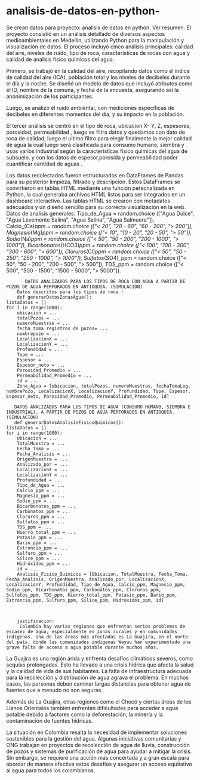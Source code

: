 # analisis-de-datos-en-python-
Se crean datos para  proyecto: analisis de datos en python. Ver resumen.
El proyecto consistió en un análisis detallado de diversos aspectos medioambientales en Medellín, utilizando Python para la manipulación y visualización de datos. El proceso incluyó cinco análisis principales: calidad del aire, niveles de ruido, tipo de roca, caracteristicas de rocas con agua y calidad de analisis fisico quimicos del agua.

Primero, se trabajó en la calidad del aire, recopilando datos como el índice de calidad del aire (ICA), población total y los niveles de decibeles durante el día y la noche. Se diseñó un modelo de datos que incluyó atributos como el ID, nombre de la comuna, y fecha de la encuesta, asegurando así la anonimización de los participantes.

Luego, se analizó el ruido ambiental, con mediciones específicas de decibeles en diferentes momentos del día, y su impacto en la población.

El tercer análisis se centró en el tipo de roca, ubicacion X- Y, Z, espesores, porosidad, permeabilidad , luego se filtra datos y quedamos con dato de roca de calidad, luego el ultimo filtro para elegir finalmente la mejor calidad de agua la cual luego será clasificada para consumo humano, siembra y usos varios industrial según la caracteristicas fisico quimicas del agua de subsuelo, y con los datos de espesor,porosida y permeabilidad poder cuantificar cantidad de aguas .

Los datos recolectados fueron estructurados en DataFrames de Pandas para su posterior limpieza, filtrado y descripción. Estos DataFrames se convirtieron en tablas HTML mediante una función personalizada en Python, la cual generaba archivos HTML listos para ser integrados en un dashboard interactivo. Las tablas HTML se crearon con metadatos adecuados y un diseño sencillo para su correcta visualización en la web. 
Datos de analisis generales:
        Tipo_de_Agua = random.choice (["Agua Dulce", "Agua Levemente Salina", "Agua Salina", "Agua Salmuera"]),
        Calcio_(Ca)_ppm = random.choice (["< 20", "20 - 60", "60 - 200", "> 200"]),
        Magnesio_(Mg)_ppm = random.choice (["< 10", "10 - 20", "20 - 50", "> 50"]),
        Sodio_(Na)_ppm = random.choice (["< 50", "50 - 200", "200 - 1000", "> 1000"]),
        Bicarbonatos_(HCO3)_ppm = random.choice (["< 100", "100 - 300", "300 - 600", "> 600"]),
        Cloruros_(Cl)_ppm = random.choice (["< 50", "50 - 250", "250 - 1000", "> 1000"]),
        Sulfatos_(SO4)_ppm = random.choice (["< 50", "50 - 200", "200 - 500", "> 500"]),
        TDS_ppm = random.choice (["< 500", "500 - 1500", "1500 - 5000", "> 5000"]).

           DATOS ANALIZADOS PARA LOS TIPOS DE ROCA CON AGUA A PARTIR DE POZOS DE AGUA PERFORADOS EN ANTIOQUIA. (SIMULACIÓN)
        Datos descritos para los tipos de roca :
        def generarDatosZonasAgua():
    listaDatos = []
    for i in range(1000):
        ubicacion = ...
        totalPozos = ...
        numeroMuestras = ...
        fecha toma registros de pozos= ...
        nombrepozo = ...
        LocalizacionX = ...
        LocalizacionY = ...
        Profundidad = ...
        Tope = ...
        Espesor = ...
        Espesor_neto = ...
        Porosidad_Promedio = ...
        Permeabilidad_Promedio = ...
        id = ...
        Zona_Agua = [ubicacion, totalPozos, numeroMuestras, fechaTomaLog, nombrePozo, LocalizacionX, LocalizacionY, Profundidad, Tope, Espesor, Espesor_neto, Porosidad_Promedio, Permeabilidad_Promedio, id]

       DATOS ANALIZADOS PARA LOS TIPOS DE AGUA (CONSUMO HUMANO, SIEMBRA E INDUSTRIAL). A PARTIR DE POZOS DE AGUA PERFORADOS EN ANTIOQUIA. (SIMULACIÓN)
       def generarDatosAnalisisFisicoQuimicos():
    listaDatos = []
    for i in range(1000):
        Ubicacion = ...
        TotalMuestra = ...
        Fecha_Toma = ...
        Fecha_Analisis = ...
        OrigenMuestra = ...
        Analizado_por = ...
        LocalizacionX = ...
        LocalizacionY = ...
        Profundidad = ...
        Tipo_de_Agua = ...
        Calcio_ppm = ...
        Magnesio_ppm = ...
        Sodio_ppm = ...
        Bicarbonatos_ppm = ...
        Carbonatos_ppm = ...
        Cloruros_ppm = ...
        Sulfatos_ppm = ...
        TDS_ppm = ...
        Hierro_total_ppm = ...
        Potasio_ppm = ...
        Bario_ppm = ...
        Estroncio_ppm = ...
        Sulfuro_ppm = ...
        Sílice_ppm = ...
        Hidróxidos_ppm = ...
        id = ...
        Analisis_Fisico_Quimicos = [Ubicacion, TotalMuestra, Fecha_Toma, Fecha_Analisis, OrigenMuestra, Analizado_por, LocalizacionX, LocalizacionY, Profundidad, Tipo_de_Agua, Calcio_ppm, Magnesio_ppm, Sodio_ppm, Bicarbonatos_ppm, Carbonatos_ppm, Cloruros_ppm, Sulfatos_ppm, TDS_ppm, Hierro_total_ppm, Potasio_ppm, Bario_ppm, Estroncio_ppm, Sulfuro_ppm, Sílice_ppm, Hidróxidos_ppm, id]
        


        justificacion:
         Colombia hay varias regiones que enfrentan serios problemas de escasez de agua, especialmente en zonas rurales y en comunidades indígenas. Una de las áreas más afectadas es La Guajira, en el norte del país, donde las comunidades indígenas Wayuu han experimentado una grave falta de acceso a agua potable durante muchos años.

La Guajira es una región árida y enfrenta desafíos climáticos severos, como sequías prolongadas. Esto ha llevado a una crisis hídrica que afecta la salud y la calidad de vida de sus habitantes. La falta de infraestructura adecuada para la recolección y distribución de agua agrava el problema. En muchos casos, las personas deben caminar largas distancias para obtener agua de fuentes que a menudo no son seguras.

Además de La Guajira, otras regiones como el Chocó y ciertas áreas de los Llanos Orientales también enfrentan dificultades para acceder a agua potable debido a factores como la deforestación, la minería y la contaminación de fuentes hídricas.

La situación en Colombia resalta la necesidad de implementar soluciones sostenibles para la gestión del agua. Algunas iniciativas comunitarias y ONG trabajan en proyectos de recolección de agua de lluvia, construcción de pozos y sistemas de purificación de agua para ayudar a mitigar la crisis. Sin embargo, se requiere una acción más concertada y a gran escala para abordar de manera efectiva estos desafíos y asegurar un acceso equitativo al agua para todos los colombianos.
